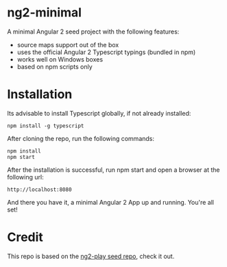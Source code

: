 # ng2-minimal
A minimal Angular 2 seed project with the following features:

- source maps support out of the box
- uses the official Angular 2 Typescript typings (bundled in npm)
- works well on Windows boxes
- based on npm scripts only

# Installation 

Its advisable to install Typescript globally, if not already installed:

    npm install -g typescript

After cloning the repo, run the following commands:

    npm install
    npm start 
    
After the installation is successful, run npm start and open a browser at the following url:

    http://localhost:8080
        
And there you have it, a minimal Angular 2 App up and running. You're all set!
    
# Credit

This repo is based on the [ng2-play seed repo](https://github.com/pkozlowski-opensource/ng2-play), check it out.

